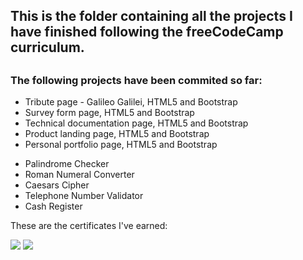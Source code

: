 <h2>This is the folder containing all the projects I have finished following the freeCodeCamp curriculum.<h2>

<h3>The following projects have been commited so far:</h3>
<ul>
  <li>Tribute page - Galileo Galilei, HTML5 and Bootstrap</li>
  <li>Survey form page, HTML5 and Bootstrap</li>
  <li>Technical documentation page, HTML5 and Bootstrap</li>
  <li>Product landing page, HTML5 and Bootstrap</li>
  <li>Personal portfolio page, HTML5 and Bootstrap</li>
</ul>

<ul>
  <li>Palindrome Checker</li>
  <li>Roman Numeral Converter</li>
  <li>Caesars Cipher</li>
  <li>Telephone Number Validator</li>
  <li>Cash Register</li>
</ul>

<p>These are the certificates I've earned:</p>

<img src="https://www.imageupload.co.uk/images/2018/10/30/ResponsiveWebDesigncertification.png">

<img src="https://i.postimg.cc/7YQTDGj3/JS-Algorithms-and-Data-Structures-certification.png">
